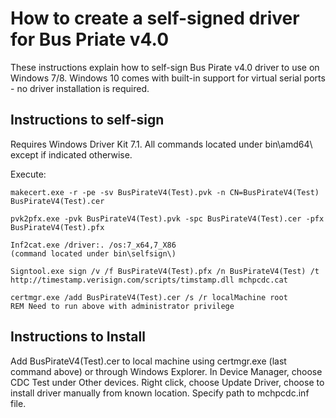 # How to create a self-signed driver for Bus Priate v4.0

These instructions explain how to self-sign Bus Pirate v4.0 driver to use on Windows 7/8. Windows 10 comes with built-in support for virtual serial ports - no driver installation is required.

## Instructions to self-sign

Requires Windows Driver Kit 7.1. All commands located under bin\amd64\ except if indicated otherwise. 

Execute:
```dos
makecert.exe -r -pe -sv BusPirateV4(Test).pvk -n CN=BusPirateV4(Test) BusPirateV4(Test).cer

pvk2pfx.exe -pvk BusPirateV4(Test).pvk -spc BusPirateV4(Test).cer -pfx BusPirateV4(Test).pfx

Inf2cat.exe /driver:. /os:7_x64,7_X86
(command located under bin\selfsign\)

Signtool.exe sign /v /f BusPirateV4(Test).pfx /n BusPirateV4(Test) /t http://timestamp.verisign.com/scripts/timstamp.dll mchpcdc.cat

certmgr.exe /add BusPirateV4(Test).cer /s /r localMachine root
REM Need to run above with administrator privilege
```

## Instructions to Install

Add BusPirateV4(Test).cer to local machine using certmgr.exe (last command above) or through Windows Explorer. In Device Manager, choose CDC Test under Other devices. Right click, choose Update Driver, choose to install driver manually from known location. Specify path to mchpcdc.inf file.
